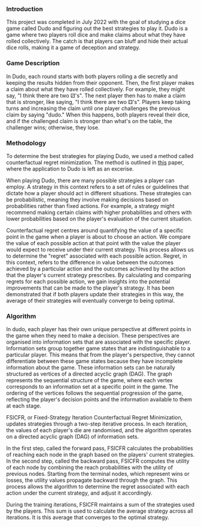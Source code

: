 ### Introduction
This project was completed in July 2022 with the goal of studying a dice game called Dudo and figuring out the best strategies to play it. Dudo is a game where two players roll dice and make claims about what they have rolled collectively. The catch is that players can bluff and hide their actual dice rolls, making it a game of deception and strategy.

### Game Description
In Dudo, each round starts with both players rolling a die secretly and keeping the results hidden from their opponent. Then, the first player makes a claim about what they have rolled collectively. For example, they might say, "I think there are two ⚂'s". The next player then has to make a claim that is stronger, like saying, "I think there are two ⚃'s". Players keep taking turns and increasing the claim until one player challenges the previous claim by saying "dudo." When this happens, both players reveal their dice, and if the challenged claim is stronger than what's on the table, the challenger wins; otherwise, they lose.

### Methodology
To determine the best strategies for playing Dudo, we used a method called counterfactual regret minimization. The method is outlined in [this](https://www.ma.imperial.ac.uk/~dturaev/neller-lanctot.pdf) paper, where the application to Dudo is left as an excerise.

When playing Dudo, there are many possible strategies a player can employ. A strategy in this context refers to a set of rules or guidelines that dictate how a player should act in different situations. These strategies can be probabilistic, meaning they involve making decisions based on probabilities rather than fixed actions. For example, a strategy might recommend making certain claims with higher probabilities and others with lower probabilities based on the player's evaluation of the current situation.

Counterfactual regret centres around quantifying the value of a specific point in the game when a player is about to choose an action. We compare the value of each possible action at that point with the value the player would expect to receive under their current strategy. This process allows us to determine the "regret" associated with each possible action. Regret, in this context, refers to the difference in value between the outcomes achieved by a particular action and the outcomes achieved by the action that the player's current strategy prescribes. By calculating and comparing regrets for each possible action, we gain insights into the potential improvements that can be made to the player's strategy. It has been demonstrated that if both players update their strategies in this way, the average of their strategies will eventually converge to being optimal.

### Algorithm
In dudo, each player has their own unique perspective at different points in the game when they need to make a decision. These perspectives are organised into information sets that are associated with the specific player. Information sets group together game states that are indistinguishable to a particular player. This means that from the player's perspective, they cannot differentiate between these game states because they have incomplete information about the game. These information sets can be naturally structured as vertices of a directed acyclic graph (DAG). The graph represents the sequential structure of the game, where each vertex corresponds to an information set at a specific point in the game. The ordering of the vertices follows the sequential progression of the game, reflecting the player's decision points and the information available to them at each stage.

FSICFR, or Fixed-Strategy Iteration Counterfactual Regret Minimization, updates strategies through a two-step iterative process. In each iteration, the values of each player's die are randomised, and the algorithm operates on a directed acyclic graph (DAG) of information sets.

In the first step, called the forward pass, FSICFR calculates the probabilities of reaching each node in the graph based on the players' current strategies. In the second step, called the backward pass, FSICFR computes the utility of each node by combining the reach probabilities with the utility of previous nodes. Starting from the terminal nodes, which represent wins or losses, the utility values propagate backward through the graph. This process allows the algorithm to determine the regret associated with each action under the current strategy, and adjust it accordingly.

During the training iterations, FSICFR maintains a sum of the strategies used by the players. This sum is used to calculate the average strategy across all iterations. It is this average that converges to the optimal strategy.